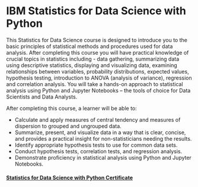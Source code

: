 # IBM Statistics for Data Science with Python

This Statistics for Data Science course is designed to introduce you to the basic principles of statistical methods and procedures used for data analysis. After completing this course you will have practical knowledge of crucial topics in statistics including  - data gathering, summarizing data using descriptive statistics, displaying and visualizing data, examining relationships between variables, probability distributions, expected values, hypothesis testing, introduction to ANOVA (analysis of variance), regression and correlation analysis. You will take a hands-on approach to statistical analysis using Python and Jupyter Notebooks – the tools of choice for Data Scientists and Data Analysts. 

After completing this course, a learner will be able to:
- Calculate and apply measures of central tendency and measures of dispersion to grouped and ungrouped data.
- Summarize, present, and visualize data in a way that is clear, concise, and provides a practical insight for non-statisticians needing the results.
- Identify appropriate hypothesis tests to use for common data sets.
- Conduct hypothesis tests, correlation tests, and regression analysis.
- Demonstrate proficiency in statistical analysis using Python and Jupyter Notebooks.

#### [Statistics for Data Science with Python Certificate](https://www.coursera.org/account/accomplishments/certificate/UJVQ3ANNXPPC)

